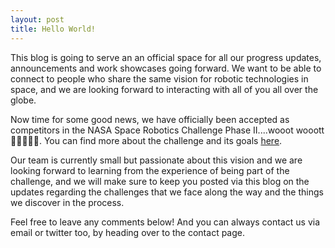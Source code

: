 ```yaml
---
layout: post
title: Hello World!
---
```


This blog is going to serve an an official space for all our progress updates, announcements and work showcases going forward. We want to be able to connect to people who share the same vision for robotic technologies in space, and we are looking forward to interacting with all of you all over the globe.

Now time for some good news, we have officially been accepted as competitors in the NASA Space Robotics Challenge Phase II....wooot wooott :confetti_ball::tada::fireworks::confetti_ball::tada:. You can find more about the challenge and its goals [here](http://www.spaceroboticschallenge.com).

Our team is currently small but passionate about this vision and we are looking forward to learning from the experience of being part of the challenge, and we will make sure to keep you posted via this blog on the updates regarding the challenges that we face along the way and the things we discover in the process. 

Feel free to leave any comments below! And you can always contact us via email or twitter too, by heading over to the contact page.